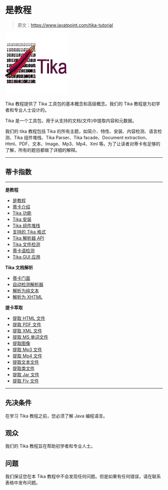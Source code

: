 # 是教程

> 原文：<https://www.javatpoint.com/tika-tutorial>

![Tika Tutorial](img/684d9f832930ab74aa044093afa7dbd9.png)

Tika 教程提供了 Tika 工具包的基本概念和高级概念。我们的 Tika 教程是为初学者和专业人士设计的。

Tika 是一个工具包，用于从支持的文档(文件)中提取内容和元数据。

我们的 tika 教程包括 Tika 的所有主题，如简介、特性、安装、内容检测、语言检测、Tika 组件堆栈、Tika Parser、Tika facade、Document extraction、Html、PDF、文本、Image、Mp3、Mp4、Xml 等。为了让读者对蒂卡有足够的了解，所有的题目都做了详细的解释。

* * *

## 蒂卡指数

* * *

**是教程**

*   [是教程](tika-tutorial)
*   [蒂卡介绍](tika-introduction)
*   [Tika 功能](tika-features)
*   [Tika 安装](tika-installation)
*   [Tika 组件堆栈](tika-component-stack)
*   [支持的 Tika 格式](apache-tika-supported-formats)
*   [Tika 解析器 API](tika-parser-api)
*   [Tika 文件检测](tika-document-type-detection)
*   [蒂卡语检测](tika-language-detection)
*   [Tika GUI 应用](tika-gui-application)

**Tika 文档解析**

*   [蒂卡门面](tika-facade)
*   [自动检测解析器](tika-auto-detector-parser)
*   [解析为纯文本](tika-parsing-document-to-plain-text)
*   [解析为 XHTML](tika-parsing-document-to-xhtml)

**提卡萃取**

*   [提取 HTML 文件](tika-html-file-extraction)
*   [提取 PDF 文件](tika-extracting-pdf-file)
*   [提取 XML 文件](tika-xml-file-extracting)
*   [提取 MS 单词文件](tika-ms-office-file-extraction)
*   [提取图像](tika-image-extraction)
*   [提取 Mp3 文件](tika-mp3-file-extraction)
*   [提取 Mp4 文件](tika-mp4-file-extraction)
*   [提取文本文件](tika-text-file-extraction)
*   [提取类文件](tika-class-file-extraction)
*   [提取 Jar 文件](tika-jar-file-extraction)
*   [提取 Flv 文件](tika-flv-file-extraction)

* * *

## 先决条件

在学习 Tika 教程之前，您必须了解 Java 编程语言。

## 观众

我们的 Tika 教程旨在帮助初学者和专业人士。

## 问题

我们保证您在本 Tika 教程中不会发现任何问题。但是如果有任何错误，请在联系表格中发布问题。